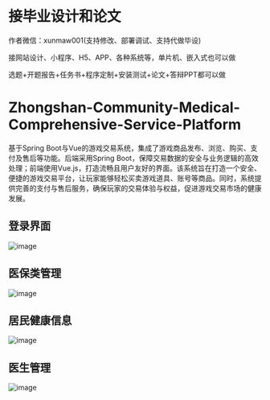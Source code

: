 # 接毕业设计和论文
作者微信：xunmaw001(支持修改、部署调试、支持代做毕设)

接网站设计、小程序、H5、APP、各种系统等，单片机、嵌入式也可以做

选题+开题报告+任务书+程序定制+安装测试+论文+答辩PPT都可以做
# Zhongshan-Community-Medical-Comprehensive-Service-Platform
基于Spring Boot与Vue的游戏交易系统，集成了游戏商品发布、浏览、购买、支付及售后等功能。后端采用Spring Boot，保障交易数据的安全与业务逻辑的高效处理；前端使用Vue.js，打造流畅且用户友好的界面。该系统旨在打造一个安全、便捷的游戏交易平台，让玩家能够轻松买卖游戏道具、账号等商品。同时，系统提供完善的支付与售后服务，确保玩家的交易体验与权益，促进游戏交易市场的健康发展。
## 登录界面
![image](https://github.com/user-attachments/assets/04e9d52a-769c-4bb8-837f-cda60a732ff1)
## 医保类管理
![image](https://github.com/user-attachments/assets/a6d391d5-6f8f-4cf9-98e8-78e0b6825b70)
## 居民健康信息
![image](https://github.com/user-attachments/assets/edafade0-7524-48c5-9652-d4ed55c6b28a)
## 医生管理
![image](https://github.com/user-attachments/assets/4c6e0840-6588-4ecd-957d-6cd6a5b7a2f7)

